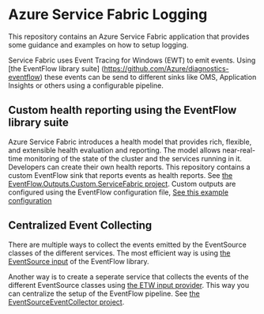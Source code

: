 # Azure Service Fabric Logging

This repository contains an Azure Service Fabric application that provides some guidance and examples on how to setup logging.           

Service Fabric uses Event Tracing for Windows (EWT) to emit events. Using [the EventFlow library suite] (https://github.com/Azure/diagnostics-eventflow) these events can be send to different sinks like OMS, Application Insights or others using a configurable pipeline.

## Custom health reporting using the EventFlow library suite

Azure Service Fabric introduces a health model that provides rich, flexible, and extensible health evaluation and reporting. The model allows near-real-time monitoring of the state of the cluster and the services running in it. Developers can create their own health reports. This repository contains a custom EventFlow sink that reports events as health reports. See [the EventFlow.Outputs.Custom.ServiceFabric project](EventFlow.Outputs.Custom.ServiceFabric). Custom outputs are configured using the EventFlow configuration file, [See this example configuration](WebApi/PackageRoot/Config/eventFlowConfig.json)

## Centralized Event Collecting

There are multiple ways to collect the events emitted by the EventSource classes of the different services. The most efficient way is using [the EventSource input](https://github.com/Azure/diagnostics-eventflow#eventsource) of the EventFlow library.

Another way is to create a seperate service that collects the events of the different EventSource classes using [the ETW input provider](https://github.com/Azure/diagnostics-eventflow#etw-event-tracing-for-windows). This way you can centralize the setup of the EventFlow pipeline.  See [the EventSourceEventCollector project](EventSourceEventCollector).

